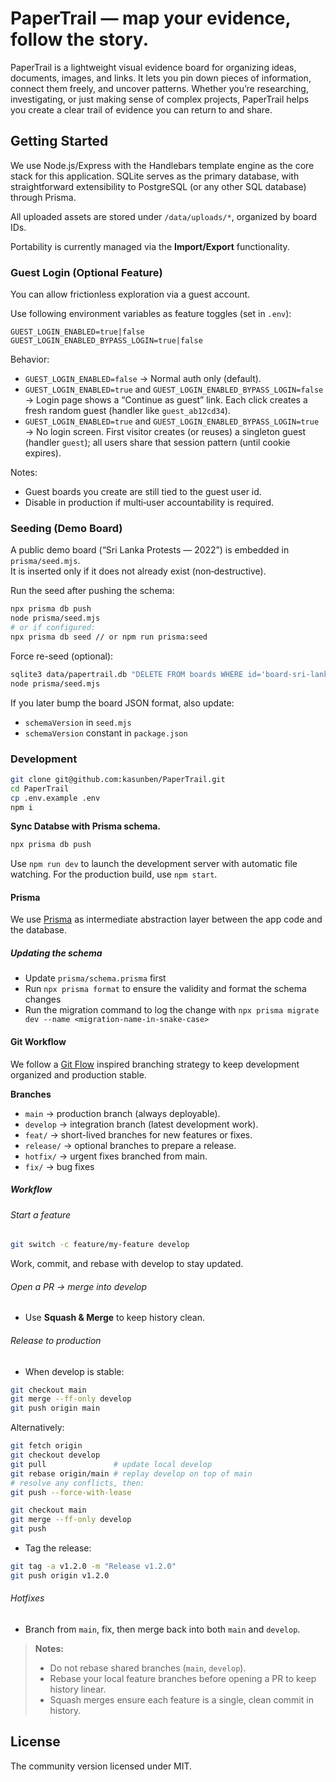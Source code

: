 # PaperTrail — map your evidence, follow the story.

PaperTrail is a lightweight visual evidence board for organizing ideas, documents, images, and links. It lets you pin down pieces of information, connect them freely, and uncover patterns. Whether you’re researching, investigating, or just making sense of complex projects, PaperTrail helps you create a clear trail of evidence you can return to and share.

## Getting Started

We use Node.js/Express with the Handlebars template engine as the core stack for this application. SQLite serves as the primary database, with straightforward extensibility to PostgreSQL (or any other SQL database) through Prisma.

All uploaded assets are stored under `/data/uploads/*`, organized by board IDs.

Portability is currently managed via the **Import/Export** functionality.

### Guest Login (Optional Feature)

You can allow frictionless exploration via a guest account.

Use following environment variables as feature toggles (set in `.env`):

```
GUEST_LOGIN_ENABLED=true|false
GUEST_LOGIN_ENABLED_BYPASS_LOGIN=true|false
```

Behavior:

- `GUEST_LOGIN_ENABLED=false` → Normal auth only (default).
- `GUEST_LOGIN_ENABLED=true` and `GUEST_LOGIN_ENABLED_BYPASS_LOGIN=false` → Login page shows a “Continue as guest” link. Each click creates a fresh random guest (handler like `guest_ab12cd34`).
- `GUEST_LOGIN_ENABLED=true` and `GUEST_LOGIN_ENABLED_BYPASS_LOGIN=true` → No login screen. First visitor creates (or reuses) a singleton guest (handler `guest`); all users share that session pattern (until cookie expires).

Notes:

- Guest boards you create are still tied to the guest user id.
- Disable in production if multi‑user accountability is required.

### Seeding (Demo Board)

A public demo board (“Sri Lanka Protests — 2022”) is embedded in `prisma/seed.mjs`.  
It is inserted only if it does not already exist (non‑destructive).

Run the seed after pushing the schema:

```bash
npx prisma db push
node prisma/seed.mjs
# or if configured:
npx prisma db seed // or npm run prisma:seed
```

Force re-seed (optional):

```bash
sqlite3 data/papertrail.db "DELETE FROM boards WHERE id='board-sri-lanka-protests-2022';"
node prisma/seed.mjs
```

If you later bump the board JSON format, also update:

- `schemaVersion` in `seed.mjs`
- `schemaVersion` constant in `package.json`

### Development

```bash
git clone git@github.com:kasunben/PaperTrail.git
cd PaperTrail
cp .env.example .env
npm i
```

**Sync Databse with Prisma schema.**

```bash
npx prisma db push
```

Use `npm run dev` to launch the development server with automatic file watching. For the production build, use `npm start`.

#### Prisma

We use [Prisma](https://www.prisma.io/) as intermediate abstraction layer between the app code and the database.

##### Updating the schema

- Update `prisma/schema.prisma` first
- Run `npx prisma format` to ensure the validity and format the schema changes
- Run the migration command to log the change with `npx prisma migrate dev --name <migration-name-in-snake-case>`

#### Git Workflow

We follow a [Git Flow](https://nvie.com/posts/a-successful-git-branching-model/) inspired branching strategy to keep development organized and production stable.

**Branches**

- `main` → production branch (always deployable).
- `develop` → integration branch (latest development work).
- `feat/` → short-lived branches for new features or fixes.
- `release/` → optional branches to prepare a release.
- `hotfix/` → urgent fixes branched from main.
- `fix/` → bug fixes

##### Workflow

###### Start a feature

```bash
git switch -c feature/my-feature develop
```

Work, commit, and rebase with develop to stay updated.

###### Open a PR → merge into develop

- Use **Squash & Merge** to keep history clean.

###### Release to production

- When develop is stable:

```bash
git checkout main
git merge --ff-only develop
git push origin main
```

Alternatively:

```bash
git fetch origin
git checkout develop
git pull               # update local develop
git rebase origin/main # replay develop on top of main
# resolve any conflicts, then:
git push --force-with-lease

git checkout main
git merge --ff-only develop
git push
``` 

- Tag the release:

```bash
git tag -a v1.2.0 -m "Release v1.2.0"
git push origin v1.2.0
```

###### Hotfixes

- Branch from `main`, fix, then merge back into both `main` and `develop`.

> **Notes:**
> - Do not rebase shared branches (`main`, `develop`).
> - Rebase your local feature branches before opening a PR to keep history linear.
> - Squash merges ensure each feature is a single, clean commit in history.

## License

The community version licensed under MIT.
